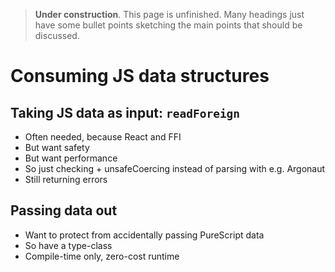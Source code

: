 > **Under construction**. This page is unfinished. Many headings just have some
> bullet points sketching the main points that should be discussed.

# Consuming JS data structures

## Taking JS data as input: `readForeign`

* Often needed, because React and FFI
* But want safety
* But want performance
* So just checking + unsafeCoercing instead of parsing with e.g. Argonaut
* Still returning errors

## Passing data out

* Want to protect from accidentally passing PureScript data
* So have a type-class
* Compile-time only, zero-cost runtime
